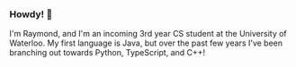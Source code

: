 ### Howdy! 👋

I'm Raymond, and I'm an incoming 3rd year CS student at the University of Waterloo. My first language is Java, but over the past few years I've been branching out towards Python, TypeScript, and C++!
